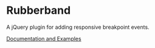 Rubberband
==========

A jQuery plugin for adding responsive breakpoint events. 

[Documentation and Examples](http://www.benplum.com/projects/rubberband/)